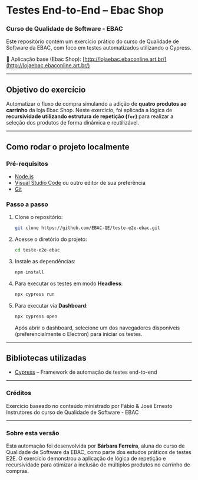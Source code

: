 # Testes End-to-End – Ebac Shop

### Curso de Qualidade de Software - EBAC

Este repositório contém um exercício prático do curso de Qualidade de Software da EBAC, com foco em testes automatizados utilizando o Cypress.

🛒 Aplicação base (Ebac Shop):
[http://lojaebac.ebaconline.art.br/](http://lojaebac.ebaconline.art.br/)

---

## Objetivo do exercício

Automatizar o fluxo de compra simulando a adição de **quatro produtos ao carrinho** da loja Ebac Shop.
Neste exercício, foi aplicada a lógica de **recursividade utilizando estrutura de repetição (`for`)** para realizar a seleção dos produtos de forma dinâmica e reutilizável.

---

## Como rodar o projeto localmente

### Pré-requisitos

* [Node.js](https://nodejs.org/en/)
* [Visual Studio Code](https://code.visualstudio.com/download) ou outro editor de sua preferência
* [Git](https://git-scm.com/downloads)

### Passo a passo

1. Clone o repositório:

   ```bash
   git clone https://github.com/EBAC-QE/teste-e2e-ebac.git
   ```

2. Acesse o diretório do projeto:

   ```bash
   cd teste-e2e-ebac
   ```

3. Instale as dependências:

   ```bash
   npm install
   ```

4. Para executar os testes em modo **Headless**:

   ```bash
   npx cypress run
   ```

5. Para executar via **Dashboard**:

   ```bash
   npx cypress open
   ```

   Após abrir o dashboard, selecione um dos navegadores disponíveis (preferencialmente o Electron) para iniciar os testes.

---

## Bibliotecas utilizadas

* [Cypress](https://cypress.io/) – Framework de automação de testes end-to-end

---

### Créditos

Exercício baseado no conteúdo ministrado por Fábio & José Ernesto
Instrutores do curso de Qualidade de Software - EBAC

---

### Sobre esta versão

Esta automação foi desenvolvida por **Bárbara Ferreira**, aluna do curso de Qualidade de Software da EBAC, como parte dos estudos práticos de testes E2E.
O exercício demonstrou a aplicação de lógica de repetição e recursividade para otimizar a inclusão de múltiplos produtos no carrinho de compras.

